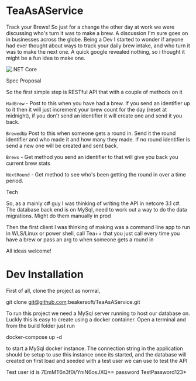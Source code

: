 # TeaAsAService
Track your Brews!
So just for a change the other day at work we were discussing who's turn it was to make a brew. A discussion I'm sure goes on in businesses across the globe.
Being a Dev I started to wonder if anyone had ever thought about ways to track your daily brew intake, and who turn it was to make the next one. A quick google revealed nothing, so i thought it might be a fun idea to make one. 

![.NET Core](https://github.com/beakersoft/TeaAsAService/workflows/.NET%20Core/badge.svg)


Spec Proposal 

So the first simple step is RESTful API that with a couple of methods on it

`HadBrew` - Post to this when you have had a brew. If you send an identifier up to it then it will just increment your brew count for the day (reset at midnight), if you don't send an identifier it will create one and send it you back.

`BrewedUp` Post to this when someone gets a round in. Send it the round identifier and who made it and how many they made. If no round identifier  is send a new one will be created and sent back.

`Brews` - Get method you send an identifier  to that will give you back you current brew stats

`NextRound` - Get method to see who's been getting the round in over a time period.

Tech

So, as a mainly c# guy I was thinking of writing the API in netcore 3.1 c#. The database back end is on MySql, need to work out a way to do the data migrations. Might do them manually in prod

Then the first client I was thinking of making was a command line app to run in WLS/Linux or power shell, call Tea++ that you just call every time you have a brew or pass an arg to when someone gets a round in

All ideas welcome!

# Dev Installation

First of all, clone the project as normal, 

git clone git@github.com:beakersoft/TeaAsAService.git

To run this project we need a MySql server running to host our database on. Luckly this is easy to create using a docker container. Open a terminal and from the build folder just run 

docker-compose up -d

to start a MySql docker instance. The connection string in the application should be setup to use this instance once its started, and the database will created on first load and seeded with a test user we can use to test the API

Test user id is 7EmMT6n3f0i/YniN6osJXQ== password TestPassword123*           